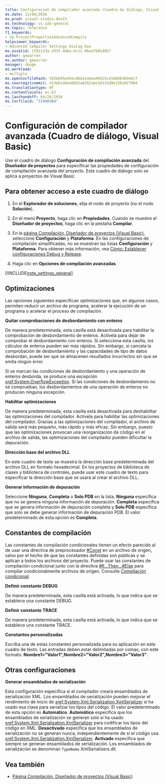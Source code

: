 ```yaml
---
title: Configuración de compilador avanzada (Cuadro de diálogo, Visual Basic)
ms.date: 11/04/2016
ms.prod: visual-studio-dev15
ms.technology: vs-ide-general
ms.topic: reference
f1_keywords:
- vb.ProjectPropertiesAdvancedCompile
helpviewer_keywords:
- Advanced Compiler Settings dialog box
ms.assetid: 1f81133a-293f-4dba-bc1c-8baafb01d857
author: gewarren
ms.author: gewarren
manager: douge
ms.workload:
- multiple
ms.openlocfilehash: 593bb95e45ecdbda14eba49425ce5db08369e6cf
ms.sourcegitcommit: e13e61ddea6032a8282abe16131d9e136a927984
ms.translationtype: HT
ms.contentlocale: es-ES
ms.lasthandoff: 04/26/2018
ms.locfileid: "31948384"
---
```

# <a name="advanced-compiler-settings-dialog-box-visual-basic"></a>Configuración de compilador avanzada (Cuadro de diálogo, Visual Basic)

Use el cuadro de diálogo **Configuración de compilación avanzada** del **Diseñador de proyectos** para especificar las propiedades de configuración de compilación avanzada del proyecto. Este cuadro de diálogo solo se aplica a proyectos de Visual Basic.

## <a name="to-access-this-dialog-box"></a>Para obtener acceso a este cuadro de diálogo

1.  En el **Explorador de soluciones**, elija el nodo de proyecto (no el nodo **Solución**).

2.  En el menú **Proyecto**, haga clic en **Propiedades**. Cuando se muestre el **Diseñador de proyectos**, haga clic en la pestaña **Compilar**.

3.  En la [página Compilación, Diseñador de proyectos (Visual Basic)](../../ide/reference/compile-page-project-designer-visual-basic.md), seleccione **Configuración** y **Plataforma**. En las configuraciones de compilación simplificadas, no se muestran las listas **Configuración** y **Plataforma**. Para obtener más información, vea [Cómo: Establecer configuraciones Debug y Release](../../debugger/how-to-set-debug-and-release-configurations.md).

4.  Haga clic en **Opciones de compilación avanzadas**.

[!INCLUDE[note_settings_general](../../data-tools/includes/note_settings_general_md.md)]

## <a name="optimizations"></a>Optimizaciones

 Las opciones siguientes especifican optimizaciones que, en algunos casos, permiten reducir un archivo de programa, acelerar la ejecución de un programa o acelerar el proceso de compilación.

**Quitar comprobaciones de desbordamiento con enteros**

De manera predeterminada, esta casilla está desactivada para habilitar la comprobación de desbordamiento de enteros. Actívela para dejar de comprobar el desbordamiento con enteros. Si selecciona esta casilla, los cálculos de enteros pueden ser más rápidos. Sin embargo, si cancela la comprobación de desbordamiento y las capacidades de tipo de datos desbordan, puede ser que se almacenen resultados incorrectos sin que se emita ningún error.

Si se marcan las condiciones de desbordamiento y una operación de enteros desborda, se produce una excepción <xref:System.OverflowException>. Si las condiciones de desbordamiento no se comprueban, los desbordamientos de una operación de enteros no producen ninguna excepción.

**Habilitar optimizaciones**

De manera predeterminada, esta casilla está desactivada para deshabilitar las optimizaciones del compilador. Actívela para habilitar las optimizaciones del compilador. Gracias a las optimizaciones del compilador, el archivo de salida será más pequeño, más rápido y más eficaz. Sin embargo, puesto que las optimizaciones provocan una reorganización de código en el archivo de salida, las optimizaciones del compilador pueden dificultar la depuración.

 **Dirección base del archivo DLL**

 En este cuadro de texto se muestra la dirección base predeterminada del archivo DLL en formato hexadecimal. En los proyectos de biblioteca de clases y biblioteca de controles, puede usar este cuadro de texto para especificar la dirección base que se usará al crear el archivo DLL.

 **Generar información de depuración**

 Seleccione **Ninguna**, **Completa** o **Solo PDB** en la lista. **Ninguna** especifica que no se genera ninguna información de depuración. **Completa** especifica que se genera información de depuración completa y **Solo PDB** especifica que solo se debe generar información de depuración PDB. El valor predeterminado de esta opción es **Completa**.

## <a name="compilation-constants"></a>Constantes de compilación

Las constantes de compilación condicionales tienen un efecto parecido al de usar una directiva de preprocesador [#Const](/dotnet/visual-basic/language-reference/directives/const-directive) en un archivo de origen, salvo por el hecho de que las constantes definidas son públicas y se aplican a todos los archivos del proyecto. Puede usar las constantes de compilación condicional junto con la directiva [#If...Then...#Else](/dotnet/visual-basic/language-reference/directives/if-then-else-directives) para compilar condicionalmente archivos de origen. Consulte [Compilación condicional](/dotnet/visual-basic/programming-guide/program-structure/conditional-compilation).

 **Definir constante DEBUG**

 De manera predeterminada, esta casilla está activada, lo que indica que se establece una constante DEBUG.

 **Definir constante TRACE**

 De manera predeterminada, esta casilla está activada, lo que indica que se establece una constante TRACE.

 **Constantes personalizadas**

 Escriba una de estas constantes personalizada para su aplicación en este cuadro de texto. Las entradas deben estar delimitadas por comas, con este formato: **Nombre1="Valor1",Nombre2="Valor2",Nombre3="Valor3"**.

## <a name="other-settings"></a>Otras configuraciones

**Generar ensamblados de serialización**

Esta configuración especifica si el compilador creará ensamblados de serialización XML. Los ensamblados de serialización pueden mejorar el rendimiento de inicio de <xref:System.Xml.Serialization.XmlSerializer> si ha usado esa clase para serializar los tipos del código. El valor predeterminado de esta opción es **Automático**. **Automático** especifica que los ensamblados de serialización se generan solo si ha usado <xref:System.Xml.Serialization.XmlSerializer> para codificar los tipos del código en XML. **Desactivado** especifica que los ensamblados de serialización no se generan nunca, independientemente de si el código usa <xref:System.Xml.Serialization.XmlSerializer>. **Activado** especifica que siempre se generan ensamblados de serialización. Los ensamblados de serialización se denominan `TypeName`.XmlSerializers.dll.

## <a name="see-also"></a>Vea también

- [Página Compilación, Diseñador de proyectos (Visual Basic)](../../ide/reference/compile-page-project-designer-visual-basic.md)